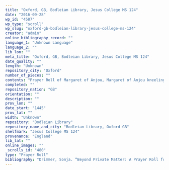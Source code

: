```yaml
---
title: "Oxford, GB, Bodleian Library, Jesus College MS 124"
date: "2016-09-28"
wp_id: "4587"
wp_type: "scroll"
wp_slug: "oxford-gb-bodleian-library-jesus-college-ms-124"
creator: "admin"
online_bibliography_record: ""
language_1: "Unknown Language"
language_2: ""
lib_lon: ""
meta_title: "Oxford, GB, Bodleian Library, Jesus College MS 124"
date_quality: ""
length: "Unknown"
repository_city: "Oxford"
number_of_pieces: ""
contents: "Prayer Roll of Margaret of Anjou, Margaret of Anjou kneeling beneath a rota with the Virgin and child."
completed: ""
repository_nation: "GB"
orientation: ""
description: ""
prov_lon: ""
date_start: "1445"
prov_lat: ""
width: "Unknown"
repository: "Bodleian Library"
repository_name_and_city: "Bodleian Library, Oxford GB"
shelfmark: "Jesus College MS 124"
provenance: "England"
lib_lat: ""
online_images: ""
_scrolls_id: "480"
type: "Prayer Roll"
bibliography: "Drimmer, Sonja. “Beyond Private Matter: A Prayer Roll for Queen Margaret of Anjou.” Gesta 53, no. 1 (2014): 95–120.<br/> McKendrick, Scott, John Lowden, Kathleen Doyle, Joanna Frońska, and Deirdre Elizabeth Jackson. Royal Manuscripts: The Genius of Illumination. London: British Library, 2011."
---
```



